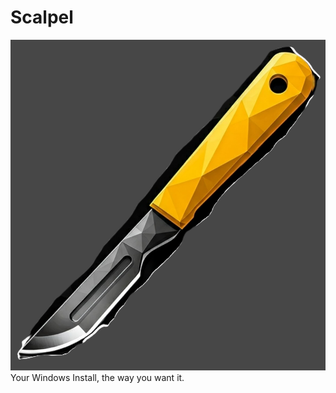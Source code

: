 # Scalpel
![Scalpel_edited.png](https://github.com/richeaston/Scalpel/blob/main/Scalpel_edited.png)
Your Windows Install, the way you want it.
